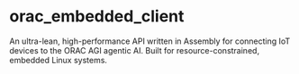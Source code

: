 # orac_embedded_client
An ultra-lean, high-performance API written in Assembly for connecting IoT devices to the ORAC AGI agentic AI. Built for resource-constrained, embedded Linux systems.
